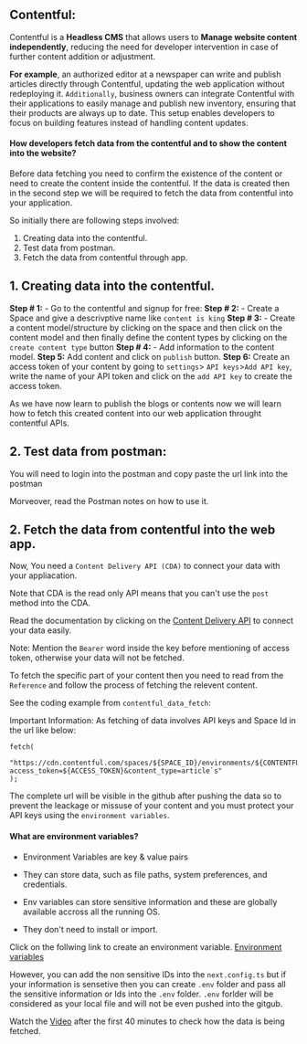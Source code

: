 ## Contentful:

Contentful is a **Headless CMS** that allows users to **Manage website content independently**, reducing the need for developer intervention in case of further content addition or adjustment.

**For example**, an authorized editor at a newspaper can write and publish articles directly through Contentful, updating the web application without redeploying it. `Additionally`, business owners can integrate Contentful with their applications to easily manage and publish new inventory, ensuring that their products are always up to date. This setup enables developers to focus on building features instead of handling content updates.

#### How developers fetch data from the contentful and to show the content into the website?

Before data fetching you need to confirm the existence of the content or need to create the content inside the contentful. If the data is created then in the second step we will be required to fetch the data from contentful into your application.

So initially there are following steps involved:

1. Creating data into the contentful.
2. Test data from postman.
3. Fetch the data from contentful through app.

## 1. Creating data into the contentful.

**Step # 1:** - Go to the contentful and signup for free:
**Step # 2:** - Create a Space and give a descrivptive name like `content is king`
**Step # 3:** - Create a content model/structure by clicking on the space and then click on the content model and then finally define the content types by clicking on the `create content type` button
**Step # 4:** - Add information to the content model.
**Step 5:** Add content and click on `publish` button.
**Step 6:** Create an access token of your content by going to `settings`> `API keys`>`Add API key`, write the name of your API token and click on the `add API key` to create the access token.

As we have now learn to publish the blogs or contents now we will learn how to fetch this created content into our web application throught contentful APIs.

## 2. Test data from postman:

You will need to login into the postman and copy paste the url link into the postman

Morveover, read the Postman notes on how to use it.

## 2. Fetch the data from contentful into the web app.

Now, You need a `Content Delivery API (CDA)` to connect your data with your appliacation.

Note that CDA is the read only API means that you can't use the `post` method into the CDA.

Read the documentation by clicking on the [Content Delivery API](https://www.contentful.com/developers/docs/references/content-delivery-api/) to connect your data easily.

Note: Mention the `Bearer` word inside the key before mentioning of access token, otherwise your data will not be fetched.

To fetch the specific part of your content then you need to read from the `Reference` and follow the process of fetching the relevent content.

See the coding example from `contentful_data_fetch`:

Important Information: As fetching of data involves API keys and Space Id in the url like below:

```tsx
fetch(
  "https://cdn.contentful.com/spaces/${SPACE_ID}/environments/${CONTENTFUL_ENVIRONMENT}/entries?access_token=${ACCESS_TOKEN}&content_type=article`s"
);
```

The complete url will be visible in the github after pushing the data so to prevent the leackage or missuse of your content and you must protect your API keys using the `environment variables`.

#### What are environment variables?

- Environment Variables are key & value pairs
- They can store data, such as file paths, system preferences, and credentials.

- Env variables can store sensitive information and these are globally available accross all the running OS.

* They don't need to install or import.

Click on the follwing link to create an environment variable.
[Environment variables](https://nextjs.org/docs/pages/api-reference/next-config-js/env)

However, you can add the non sensitive IDs into the `next.config.ts` but if your information is sensetive then you can create `.env` folder and pass all the sensitive information or Ids into the `.env` folder.
`.env` forlder will be considered as your local file and will not be even pushed into the gitgub.

Watch the [Video](https://www.youtube.com/watch?v=4W9NLESQA18&t=2885s) after the first 40 minutes to check how the data is being fetched.
